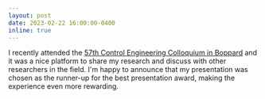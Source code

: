 ```yaml
---
layout: post
date: 2023-02-22 16:00:00-0400
inline: true
---
```


I recently attended the [57th Control Engineering Colloquium in Boppard](https://www.iosb.fraunhofer.de/en/events/control-engineering-colloquium-boppard.html) and it was a nice platform to share my research and discuss with other researchers in the field. I'm happy to announce that my presentation was chosen as the runner-up for the best presentation award, making the experience even more rewarding.